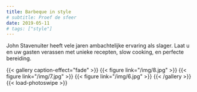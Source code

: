 ```yaml
---
title: Barbeque in style
# subtitle: Proef de sfeer
date: 2019-05-11
# tags: ["style"]
---
```


John Stavenuiter heeft vele jaren ambachtelijke ervaring als slager. Laat u en uw gasten verassen met unieke recepten, slow cooking, en perfecte bereiding.

{{< gallery caption-effect="fade" >}}
  {{< figure link="/img/8.jpg" >}}
  {{< figure link="/img/7.jpg" >}}
  {{< figure link="/img/6.jpg" >}}
{{< /gallery >}}
{{< load-photoswipe >}}
